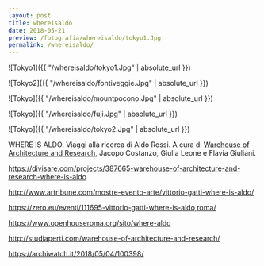 ```yaml
---
layout: post
title: whereisaldo
date: 2018-05-21
preview: /fotografia/whereisaldo/tokyo1.Jpg
permalink: /whereisaldo/
---
```


![Tokyo1]({{ "/whereisaldo/tokyo1.Jpg" | absolute_url }})

![Tokyo2]({{ "/whereisaldo/fontiveggie.Jpg" | absolute_url }})

![Tokyo]({{ "/whereisaldo/mountpocono.Jpg" | absolute_url }})

![Tokyo]({{ "/whereisaldo/fuji.Jpg" | absolute_url }})

![Tokyo]({{ "/whereisaldo/tokyo2.Jpg" | absolute_url }})


WHERE IS ALDO. Viaggi alla ricerca di Aldo Rossi. 
A cura di [Warehouse of Architecture and Research](https://warehousearchitecture.org), Jacopo Costanzo, Giulia Leone e Flavia Giuliani.

[https://divisare.com/projects/387665-warehouse-of-architecture-and-research-where-is-aldo
](https://divisare.com/projects/387665-warehouse-of-architecture-and-research-where-is-aldo)

[http://www.artribune.com/mostre-evento-arte/vittorio-gatti-where-is-aldo/
](http://www.artribune.com/mostre-evento-arte/vittorio-gatti-where-is-aldo/)

[https://zero.eu/eventi/111695-vittorio-gatti-where-is-aldo,roma/
](https://zero.eu/eventi/111695-vittorio-gatti-where-is-aldo,roma/)

[https://www.openhouseroma.org/sito/where-aldo
](https://www.openhouseroma.org/sito/where-aldo)

[http://studiaperti.com/warehouse-of-architecture-and-research/
](http://studiaperti.com/warehouse-of-architecture-and-research/)

[https://archiwatch.it/2018/05/04/100398/
](https://archiwatch.it/2018/05/04/100398/)






